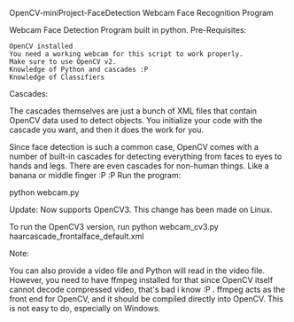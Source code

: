 OpenCV-miniProject-FaceDetection
Webcam Face Recognition Program


Webcam Face Detection Program built in python.
Pre-Requisites:

    OpenCV installed
    You need a working webcam for this script to work properly.
    Make sure to use OpenCV v2.
    Knowledge of Python and cascades :P
    Knowledge of Classifiers

Cascades:

The cascades themselves are just a bunch of XML files that contain OpenCV data used to detect objects. You initialize your code with the cascade you want, and then it does the work for you.

Since face detection is such a common case, OpenCV comes with a number of built-in cascades for detecting everything from faces to eyes to hands and legs. There are even cascades for non-human things. Like a banana or middle finger :P :P
Run the program:

python webcam.py

Update: Now supports OpenCV3. This change has been made on Linux.

To run the OpenCV3 version, run python webcam_cv3.py haarcascade_frontalface_default.xml

Note:

You can also provide a video file and Python will read in the video file. However, you need to have ffmpeg installed for that since OpenCV itself cannot decode compressed video, that's bad i know :P . ffmpeg acts as the front end for OpenCV, and it should be compiled directly into OpenCV. This is not easy to do, especially on Windows.


